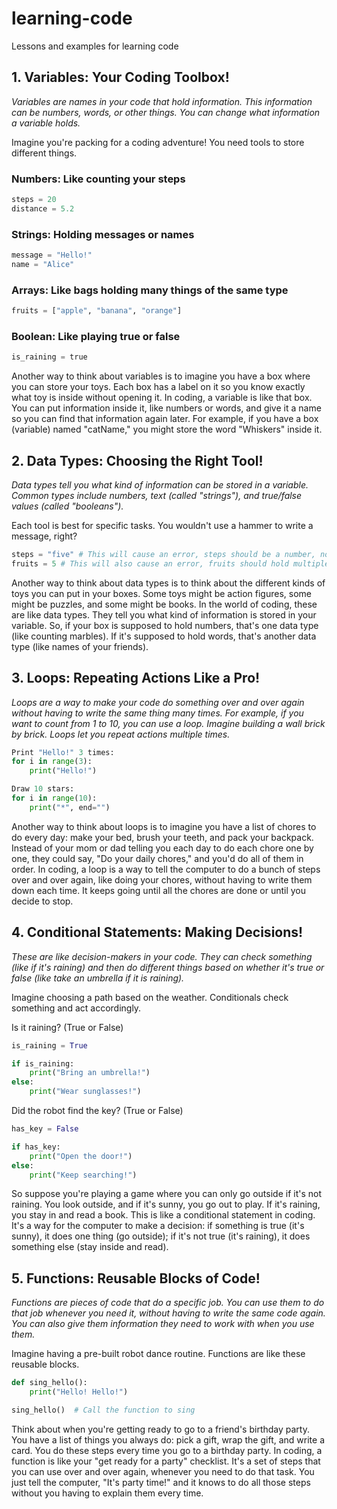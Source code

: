 # learning-code
Lessons and examples for learning code

## 1. Variables: Your Coding Toolbox!

*Variables are names in your code that hold information. This information can be numbers, words, or other things. You can change what information a variable holds.*

Imagine you're packing for a coding adventure! You need tools to store different things.

### Numbers: Like counting your steps

```python
steps = 20
distance = 5.2
```

### Strings: Holding messages or names

```python
message = "Hello!"
name = "Alice"
```

### Arrays: Like bags holding many things of the same type

```python
fruits = ["apple", "banana", "orange"]
```

### Boolean: Like playing true or false

```python
is_raining = true
```

Another way to think about variables is to imagine you have a box where you can store your toys. Each box has a label on it so you know exactly what toy is inside without opening it. In coding, a variable is like that box. You can put information inside it, like numbers or words, and give it a name so you can find that information again later. For example, if you have a box (variable) named "catName," you might store the word "Whiskers" inside it.

## 2. Data Types: Choosing the Right Tool!

*Data types tell you what kind of information can be stored in a variable. Common types include numbers, text (called "strings"), and true/false values (called "booleans").*

Each tool is best for specific tasks. You wouldn't use a hammer to write a message, right?

```python
steps = "five" # This will cause an error, steps should be a number, not text!
fruits = 5 # This will also cause an error, fruits should hold multiple items, not a single number.
```

Another way to think about data types is to think about the different kinds of toys you can put in your boxes. Some toys might be action figures, some might be puzzles, and some might be books. In the world of coding, these are like data types. They tell you what kind of information is stored in your variable. So, if your box is supposed to hold numbers, that's one data type (like counting marbles). If it's supposed to hold words, that's another data type (like names of your friends).

## 3. Loops: Repeating Actions Like a Pro!

*Loops are a way to make your code do something over and over again without having to write the same thing many times. For example, if you want to count from 1 to 10, you can use a loop.
Imagine building a wall brick by brick. Loops let you repeat actions multiple times.*

```python
Print "Hello!" 3 times:
for i in range(3):
    print("Hello!")
```
```python
Draw 10 stars:
for i in range(10):
    print("*", end="")
```

Another way to think about loops is to imagine you have a list of chores to do every day: make your bed, brush your teeth, and pack your backpack. Instead of your mom or dad telling you each day to do each chore one by one, they could say, "Do your daily chores," and you'd do all of them in order. In coding, a loop is a way to tell the computer to do a bunch of steps over and over again, like doing your chores, without having to write them down each time. It keeps going until all the chores are done or until you decide to stop.

## 4. Conditional Statements: Making Decisions!

*These are like decision-makers in your code. They can check something (like if it's raining) and then do different things based on whether it's true or false (like take an umbrella if it is raining).*

Imagine choosing a path based on the weather. Conditionals check something and act accordingly.

Is it raining? (True or False)

```python
is_raining = True

if is_raining:
    print("Bring an umbrella!")
else:
    print("Wear sunglasses!")
```

Did the robot find the key? (True or False)
```python
has_key = False

if has_key:
    print("Open the door!")
else:
    print("Keep searching!")
```

So suppose you're playing a game where you can only go outside if it's not raining. You look outside, and if it's sunny, you go out to play. If it's raining, you stay in and read a book. This is like a conditional statement in coding. It's a way for the computer to make a decision: if something is true (it's sunny), it does one thing (go outside); if it's not true (it's raining), it does something else (stay inside and read).

## 5. Functions: Reusable Blocks of Code!

*Functions are pieces of code that do a specific job. You can use them to do that job whenever you need it, without having to write the same code again. You can also give them information they need to work with when you use them.*

Imagine having a pre-built robot dance routine. Functions are like these reusable blocks.

```python
def sing_hello():
    print("Hello! Hello!")

sing_hello()  # Call the function to sing
```
Think about when you're getting ready to go to a friend's birthday party. You have a list of things you always do: pick a gift, wrap the gift, and write a card. You do these steps every time you go to a birthday party. In coding, a function is like your "get ready for a party" checklist. It's a set of steps that you can use over and over again, whenever you need to do that task. You just tell the computer, "It's party time!" and it knows to do all those steps without you having to explain them every time.
